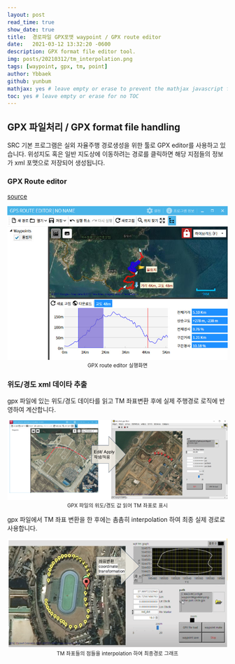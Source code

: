```yaml
---
layout: post
read_time: true
show_date: true
title:  경로파일 GPX포맷 waypoint / GPX route editor 
date:   2021-03-12 13:32:20 -0600
description: GPX format file editor tool.
img: posts/20210312/tm_interpolation.png
tags: [waypoint, gpx, tm, point]
author: Ybbaek
github: yunbum
mathjax: yes # leave empty or erase to prevent the mathjax javascript from loading
toc: yes # leave empty or erase for no TOC
---
```

## GPX 파일처리 / GPX format file handling
SRC 기본 프로그램은 실외 자율주행 경로생성을 위한 툴로 GPX editor를 사용하고 있습니다. 위성지도 혹은 일반 지도상에 이동하려는 경로를 클릭하면 해당 지점들의 정보가 xml 포맷으로 저장되어 생성됩니다.

### GPX Route editor
[source](http://www.gpsnote.net/)

<center><img src='./assets/img/posts/20210312/route-editor-small.jpg' width="540">
<small>GPX route editor 실행화면</small></center>

### 위도/경도 xml 데이타 추출
gpx 파일에 있는 위도/경도 데이타를 읽고 TM 좌표변환 후에 실제 주행경로 로직에 반영하여 계산합니다.

<center><img src='./assets/img/posts/20210312/latlong_point.png' width="540">
<small>GPX 파일의 위도/경도 값 읽어 TM 좌표로 표시</small></center>

gpx 파일에서 TM 좌표 변환을 한 후에는 촘촘히 interpolation 하여 최종 실제 경로로 사용합니다.
<center><img src='./assets/img/posts/20210312/tm_interpolation.png' width="540">
<small>TM 좌표들의 점들을 interpolation 하여 최종경로 그래프</small></center>

